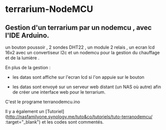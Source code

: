 <h1>terrarium-NodeMCU</h1>

<h2>Gestion d'un terrarium par un nodemcu , avec l'IDE Arduino.</h2>

un bouton poussoir , 2 sondes DHT22 , un module 2 relais , un ecran lcd 16x2 avec un convertiseur I2c et un nodemcu pour la  gestion du chauffage et de la lumière .

En plus de la gestion :

- les datas sont affiche sur l'ecran lcd si l'on appuie sur le bouton

- les datas sont envoyé sur un serveur web distant (un NAS où autre) afin de créer une interface web pour le terrarium.

C'est le programe terranodemcu.ino

Il y a également un [Tutoriel](http://nasfamilyone.synology.me/tuto&co/tutoriels/tuto-terranodemcu/ :target="_blank") et les codes sont commentés.




 
     

